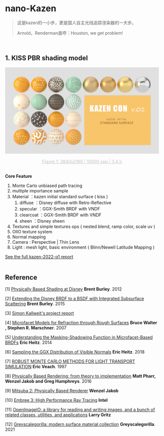 # nano-Kazen
> 这是kazen的一小步，更是国人自主光线追踪渲染器的一大步。
>
> Arnold，Renderman直呼：Houston, we get problem!
<br>



## 1. KISS PBR shading model

![](https://github.com/ZhongLingXiao/nano-kazen/blob/main/doc/2022_q1/img/final_cover.jpg "Figure 1: 3840x2160 | 10000 spp | 3.4 h")
<div align=center><center style="font-size:14px;color:#C0C0C0;text-decoration:underline">Figure 1: 3840x2160 | 10000 spp | 3.4 h</center></div><br>

**Core Feature**

1. Monte Carlo unbiased path tracing 
2. multiple importance sample
3. Material ：kazen initial standard surface ( kiss )
   1. diffuse ：Disney diffuse with Retro-Reflective
   2. specular ：GGX-Smith BRDF with VNDF
   3. clearcoat ：GGX-Smith BRDF with VNDF
   4. sheen ：Disney sheen
4. Textures and simple textures ops ( nested blend, ramp color, scale uv )
5. OIIO texture system
6. Normal mapping
7. Camera : Perspective | Thin Lens
8. Light : mesh light, basic environment ( Blinn/Newell Latitude Mapping )

[See the full kazen-2022-q1 report](https://github.com/ZhongLingXiao/nano-kazen/blob/main/doc/2022_q1/2022_q1_report.md)
<br>
<br>
## Reference

[1] [Physically Based Shading at Disney](https://media.disneyanimation.com/uploads/production/publication_asset/48/asset/s2012_pbs_disney_brdf_notes_v3.pdf) **Brent Burley**. 2012

[2] [Extending the Disney BRDF to a BSDF with Integrated Subsurface Scattering](https://blog.selfshadow.com/publications/s2015-shading-course/burley/s2015_pbs_disney_bsdf_notes.pdf) **Brent Burley**. 2015

[3] [Simon Kallweit's project report](http://simon-kallweit.me/rendercompo2015/report/)

[4] [Microfacet Models for Refraction through Rough Surfaces](https://www.cs.cornell.edu/~srm/publications/EGSR07-btdf.pdf) **Bruce Walter , Stephen R. Marschner**. 2007

[5] [Understanding the Masking-Shadowing Function in Microfacet-Based BRDFs](https://jcgt.org/published/0003/02/03/paper.pdf) **Eric Heitz**. 2014

[6] [Sampling the GGX Distribution of Visible Normals](https://jcgt.org/published/0007/04/01/paper.pdf) **Eric Heitz**. 2018

[7] [ROBUST MONTE CARLO METHODS FOR LIGHT TRANSPORT SIMULATION](https://graphics.stanford.edu/papers/veach_thesis/thesis.pdf) **Eric Veach**. 1997

[8] [Physically Based Rendering: from theory to implementation](https://www.pbrt.org/) **Matt Pharr, Wenzel Jakob and Greg Humphreys**. 2016

[9] [Mitsuba 2: Physically Based Renderer](https://www.mitsuba-renderer.org/) **Wenzel Jakob**

[10] [Embree 3: High Performance Ray Tracing](https://www.embree.org/) **Intel**

[11] [OpenImageIO: a library for reading and writing images, and a bunch of related classes, utilities, and applications](https://sites.google.com/site/openimageio/home) **Larry Gritz**

[12] [Greyscalegorilla: modern surface material collection](https://greyscalegorilla.com/product/modern-surface-material-collection/) **Greyscalegorilla**. 2021
